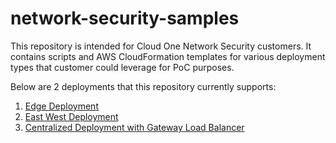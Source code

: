 # network-security-samples

This repository is intended for Cloud One Network Security customers. It contains scripts and AWS CloudFormation templates for various deployment types that customer could leverage for PoC purposes.

Below are 2 deployments that this repository currently supports:
1. [Edge Deployment](edge-deployment/README.md)
2. [East West Deployment](east-west-deployment/README.md)
3. [Centralized Deployment with Gateway Load Balancer](centralized-with-gwlb/README.md)